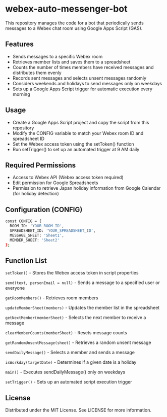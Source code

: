 # webex-auto-messenger-bot
This repository manages the code for a bot that periodically sends messages to a Webex chat room using Google Apps Script (GAS).

## Features

- Sends messages to a specific Webex room
- Retrieves member lists and saves them to a spreadsheet
- Counts the number of times members have received messages and distributes them evenly
- Records sent messages and selects unsent messages randomly
- Considers weekends and holidays to send messages only on weekdays
- Sets up a Google Apps Script trigger for automatic execution every morning

## Usage

- Create a Google Apps Script project and copy the script from this repository
- Modify the CONFIG variable to match your Webex room ID and spreadsheet ID
- Set the Webex access token using the setToken() function
- Run setTrigger() to set up an automated trigger at 9 AM daily

## Required Permissions

- Access to Webex API (Webex access token required)
- Edit permission for Google Spreadsheets
- Permission to retrieve Japan holiday information from Google Calendar (for holiday detection)

## Configuration (CONFIG)
```bash
const CONFIG = {
  ROOM_ID: 'YOUR_ROOM_ID',
  SPREADSHEET_ID: 'YOUR_SPREADSHEET_ID',
  MESSAGE_SHEET: 'Sheet1',
  MEMBER_SHEET: 'Sheet2'
};
```
## Function List

`setToken()` - Stores the Webex access token in script properties

`send(text, personEmail = null)` - Sends a message to a specified user or everyone

`getRoomMembers()` - Retrieves room members

`updateMemberSheet(members)` - Updates the member list in the spreadsheet

`getNextMember(memberSheet)` - Selects the next member to receive a message

`clearMemberCounts(memberSheet)` - Resets message counts

`getRandomUnsentMessage(sheet)` - Retrieves a random unsent message

`sendDailyMessage()` - Selects a member and sends a message

`isWorkday(targetDate)` - Determines if a given date is a holiday

`main()` - Executes sendDailyMessage() only on weekdays

`setTrigger()` - Sets up an automated script execution trigger

## License
Distributed under the MIT License. See LICENSE for more information.